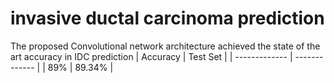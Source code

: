 # invasive ductal carcinoma prediction
The proposed Convolutional network architecture achieved the state of the art accuracy in IDC prediction
| Accuracy  | Test Set |
| ------------- | ------------- |
| 89%  | 89.34%  |

